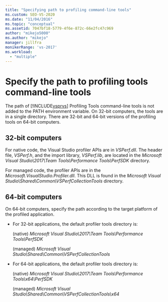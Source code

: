 ```yaml
---
title: "Specifying path to profiling command-line tools"
ms.custom: SEO-VS-2020
ms.date: "11/04/2016"
ms.topic: "conceptual"
ms.assetid: 7047bf18-5779-4f6e-872c-66e2fc47c969
author: "mikejo5000"
ms.author: "mikejo"
manager: jillfra
monikerRange: 'vs-2017'
ms.workload:
  - "multiple"
---
```

# Specify the path to profiling tools command-line tools

The path of [!INCLUDE[vsprvs](../code-quality/includes/vsprvs_md.md)] Profiling Tools command-line tools is not added to the PATH environment variable. On 32-bit computers, the tools are in a single directory. There are 32-bit and 64-bit versions of the profiling tools on 64-bit computers.

## 32-bit computers

For native code, the Visual Studio profiler APIs are in *VSPerf.dll*. The header file, *VSPerf.h*, and the import library, *VSPerf.lib*, are located in the *Microsoft Visual Studio\2017\Team Tools\Performance Tools\PerfSDK* directory.

 For managed code, the profiler APIs are in the *Microsoft.VisualStudio.Profiler.dll*. This DLL is found in the *Microsoft Visual Studio\Shared\Common\VSPerfCollectionTools* directory.

## 64-bit computers

On 64-bit computers, specify the path according to the target platform of the profiled application.

- For 32-bit applications, the default profiler tools directory is:

     (native) *Microsoft Visual Studio\2017\Team Tools\Performance Tools\PerfSDK*
     
     (managed) *Microsoft Visual Studio\Shared\Common\VSPerfCollectionTools*

- For 64-bit applications, the default profiler tools directory is:

     (native) *Microsoft Visual Studio\2017\Team Tools\Performance Tools\x64\PerfSDK*

     (managed) *Microsoft Visual Studio\Shared\Common\VSPerfCollectionTools\x64*
